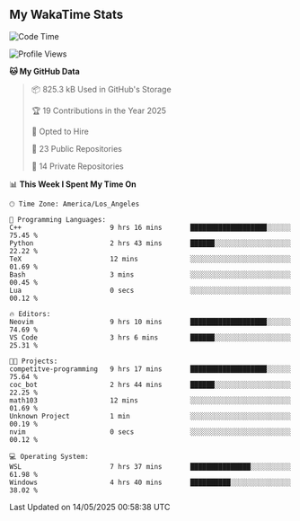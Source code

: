 ## My WakaTime Stats
<!--START_SECTION:waka-->
![Code Time](http://img.shields.io/badge/Code%20Time-257%20hrs%2028%20mins-blue)

![Profile Views](http://img.shields.io/badge/Profile%20Views-0-blue)

**🐱 My GitHub Data** 

> 📦 825.3 kB Used in GitHub's Storage 
 > 
> 🏆 19 Contributions in the Year 2025
 > 
> 💼 Opted to Hire
 > 
> 📜 23 Public Repositories 
 > 
> 🔑 14 Private Repositories 
 > 
📊 **This Week I Spent My Time On** 

```text
🕑︎ Time Zone: America/Los_Angeles

💬 Programming Languages: 
C++                      9 hrs 16 mins       ███████████████████░░░░░░   75.45 % 
Python                   2 hrs 43 mins       ██████░░░░░░░░░░░░░░░░░░░   22.22 % 
TeX                      12 mins             ░░░░░░░░░░░░░░░░░░░░░░░░░   01.69 % 
Bash                     3 mins              ░░░░░░░░░░░░░░░░░░░░░░░░░   00.45 % 
Lua                      0 secs              ░░░░░░░░░░░░░░░░░░░░░░░░░   00.12 % 

🔥 Editors: 
Neovim                   9 hrs 10 mins       ███████████████████░░░░░░   74.69 % 
VS Code                  3 hrs 6 mins        ██████░░░░░░░░░░░░░░░░░░░   25.31 % 

🐱‍💻 Projects: 
competitve-programming   9 hrs 17 mins       ███████████████████░░░░░░   75.64 % 
coc_bot                  2 hrs 44 mins       ██████░░░░░░░░░░░░░░░░░░░   22.25 % 
math103                  12 mins             ░░░░░░░░░░░░░░░░░░░░░░░░░   01.69 % 
Unknown Project          1 min               ░░░░░░░░░░░░░░░░░░░░░░░░░   00.19 % 
nvim                     0 secs              ░░░░░░░░░░░░░░░░░░░░░░░░░   00.12 % 

💻 Operating System: 
WSL                      7 hrs 37 mins       ███████████████░░░░░░░░░░   61.98 % 
Windows                  4 hrs 40 mins       ██████████░░░░░░░░░░░░░░░   38.02 % 
```


 Last Updated on 14/05/2025 00:58:38 UTC
<!--END_SECTION:waka-->
